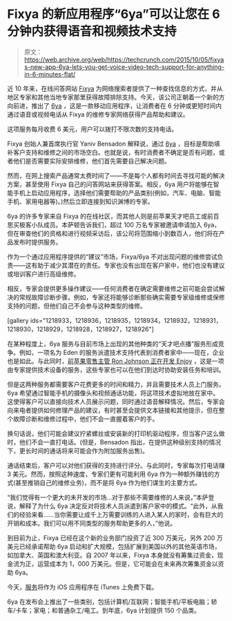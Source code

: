 # Fixya 的新应用程序“6ya”可以让您在 6 分钟内获得语音和视频技术支持

> 原文：<https://web.archive.org/web/https://techcrunch.com/2015/10/05/fixyas-new-app-6ya-lets-you-get-voice-video-tech-support-for-anything-in-6-minutes-flat/>

近 10 年来，在线问答网站 [Fixya](https://web.archive.org/web/20221005231259/http://www.fixya.com/) 为网络搜索者提供了一种查找信息的方式，并从地区专家和其他当地专家那里获得故障排除支持。今天，该公司正朝着一个新的方向前进，推出了 [6ya](https://web.archive.org/web/20221005231259/https://www.6ya.com/) ，这是一款移动应用程序，让消费者在 6 分钟或更短时间内通过语音或视频电话从 Fixya 的维修专家网络获得产品帮助和建议。

这项服务每月收费 6 美元，用户可以拨打不限次数的支持电话。

Fixya 创始人兼首席执行官 Yaniv Bensadon 解释说，通过 [6ya](https://web.archive.org/web/20221005231259/https://www.6ya.com/) ，目标是帮助填补客户支持和维修之间的市场空白。也就是说，有时消费者不确定是否有问题，或者他们是否需要实际安排维修，他们首先需要自己解决问题。

然而，在网上搜索产品通常太费时间了——不是每个人都有时间去寻找可能的解决方案，甚至使用 Fixya 自己的问答网站来获得答案。相反，6ya 用户将能够在智能手机上启动应用程序，选择他们需要帮助的产品类别(例如，汽车、电脑、智能手机、家用电器等)。)然后立即连接到知识渊博的专家。

6ya 的许多专家来自 Fixya 的在线社区，而其他人则是前苹果天才吧员工或前百思买极客小队成员。本萨顿告诉我们，超过 100 万名专家被邀请申请加入 6ya，但在审查他们的资格和进行视频采访后，该公司将范围缩小到数百人，他们将在产品发布时提供服务。

作为一个通过应用程序提供的“建议”市场，Fixya/6ya 不对出现问题的维修尝试负责——这有助于减少其潜在的责任。专家也没有出现在客户家中，他们也没有建议或培训客户进行高级维修。

相反，专家会提供更多操作建议——任何消费者在确定需要维修之前可能会尝试解决的常规故障诊断步骤。例如，专家还将能够诊断那些确实需要专家级维修或保修支持的问题，但他们自己不会参与这种类型的维修。

[gallery ids="1218933，1218936，1218935，1218934，1218932，1218931，1218930，1218929，1218928，1218927，1218926"]

在某种程度上，6ya 服务与目前市场上出现的其他种类的“天才吧点播”服务形成竞争。例如，一项名为 Eden 的服务派遣技术支持代表到消费者家中——现在，企业也是如此。与此同时，[前苹果零售主管 Ron Johnson 正在开发 Enjoy](https://web.archive.org/web/20221005231259/http://www.forbes.com/sites/ryanmac/2015/08/05/ron-johnson-raises-50-million-for-e-commerce-venture-enjoy/) ，这是一项由专家提供技术设备的服务，这些专家也可以在他们到达时协助安装任务和培训。

但是这两种服务都需要客户花费更多的时间和精力，并且需要技术人员上门服务。6ya 希望通过智能手机的摄像头和视频通话功能，将这项技术虚拟地放在家中。这使得客户可以直接向技术人员展示问题，同时通过语音解释情况。然后，专家会向来电者提供如何修理产品的建议，有时甚至会提供文本链接和其他提示，但在整个故障诊断和维修过程中，他们不会一直握着客户的手。

换句话说，他们可能会建议拧紧螺丝或安装新的打印机驱动程序，但当客户这么做时，他们不会一直打电话。(但是，Bensadon 指出，在提供这种级别支持的情况下，更长时间的通话将来可能会作为附加服务出售)。

通话结束后，客户可以对他们获得的支持进行评分。与此同时，专家每次打电话赚 3 美元。然而，按照这种速度，专家们更有可能利用 6ya 作为一种额外赚钱的方式(甚至推销自己的维修业务)，而不是将 6ya 作为他们谋生的主要方式。

“我们觉得有一个更大的未开发的市场…对于那些不需要维修的人来说，”本萨登说，解释了为什么 6ya 决定反对将技术人员派遣到客户家中的模式。“此外，从我们的经验来看……当你需要让成千上万需要训练的人进入某人的家时，会有巨大的开销和成本。我们可以用不同类型的服务帮助更多的人，”他说。

到目前为止，Fixya 已经在这个新的业务部门投资了近 300 万美元，另外 200 万美元已经承诺帮助 6ya 启动和扩大规模，包括扩展到美国以外的其他英语市场，如加拿大、英国和澳大利亚。自 2007 年以来，Fixya 本身就没有筹集过资金，现金流为正，运营成本为 1，000 万美元。但是，它可能会在未来再次筹集资金以资助 6ya。

今天，[服务](https://web.archive.org/web/20221005231259/https://www.6ya.com/)将作为 iOS 应用程序在 iTunes 上免费下载。

6ya 在发布会上推出了一些类别，包括计算机/互联网；智能手机/平板电脑；轿车/卡车；家电；和普通杂工/电工。到年底，6ya 计划提供 150 个品类。
